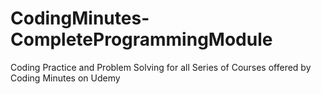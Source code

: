 # CodingMinutes-CompleteProgrammingModule
Coding Practice and Problem Solving for all Series of Courses offered by Coding Minutes on Udemy
